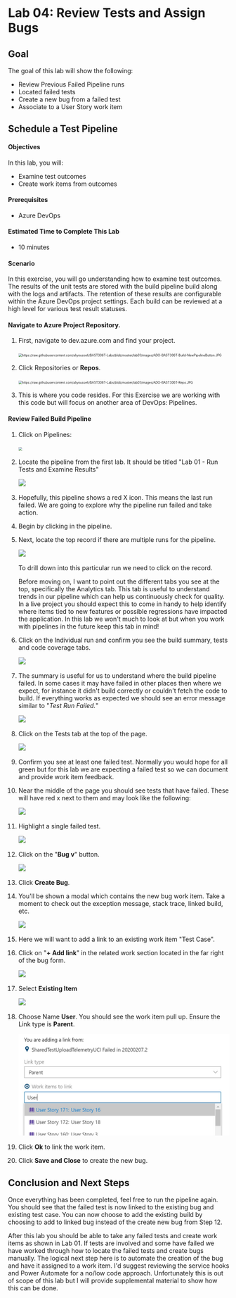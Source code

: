 # Lab 04: Review Tests and Assign Bugs

## Goal

The goal of this lab will show the following:

* Review Previous Failed Pipeline runs
* Located failed tests
* Create a new bug from a failed test
* Associate to a User Story work item

## Schedule a Test Pipeline

#### Objectives

In this lab, you will:

 * Examine test outcomes
 * Create work items from outcomes

#### Prerequisites

 * Azure DevOps


#### Estimated Time to Complete This Lab

 * 10 minutes

#### Scenario

In this exercise, you will go understanding how to examine test outcomes. The results of the unit tests are stored with the build pipeline build along with the logs and artifacts. The retention of these results are configurable within the Azure DevOps project settings. Each build can be reviewed at a high level for various test result statuses.

#### **Navigate to Azure Project Repository.**

1. First, navigate to dev.azure.com and find your project.      

    <img src="https://raw.githubusercontent.com/aliyoussefi/BAST306T-Labs/master/lab01/images/ADO-BAST306T-Project.JPG" alt="https://raw.githubusercontent.com/aliyoussefi/BAST306T-Labs/blob/master/lab01/images/ADO-BAST306T-Build-NewPipelineButton.JPG" style="zoom:50%;" />

1. Click Repositories or **Repos**.

   <img src="https://raw.githubusercontent.com/aliyoussefi/BAST306T-Labs/master/lab01/images/ADO-BAST306T-Repo.JPG" alt="https://raw.githubusercontent.com/aliyoussefi/BAST306T-Labs/blob/master/lab01/images/ADO-BAST306T-Repo.JPG" style="zoom:50%;" />

1. This is where you code resides. For this Exercise we are working with this code but will focus on another area of DevOps: Pipelines.

#### Review Failed Build Pipeline

1. Click on Pipelines:

     <img src="https://raw.githubusercontent.com/aliyoussefi/BAST306T-Labs/master/lab01/images/ADO-BAST306T-Build.JPG" style="zoom:50%;" />

1. Locate the pipeline from the first lab. It should be titled "Lab 01 - Run Tests and Examine Results"

     ![](https://raw.githubusercontent.com/aliyoussefi/BAST306T-Labs/master/lab03/images/ADO-Build-LocatePipeline.JPG)

1. Hopefully, this pipeline shows a red X icon. This means the last run failed. We are going to explore why the pipeline run failed and take action.

1. Begin by clicking in the pipeline.

1. Next, locate the top record if there are multiple runs for the pipeline. 

     ![](https://raw.githubusercontent.com/aliyoussefi/BAST306T-Labs/master/lab04/images/ADO-Build-Failed-Overview.JPG)

     To drill down into this particular run we need to click on the record.

     Before moving on, I want to point out the different tabs you see at the top, specifically the Analytics tab. This tab is useful to understand trends in our pipeline which can help us continuously check for quality. In a live project you should expect this to come in handy to help identify where items tied to new features or possible regressions have impacted the application. In this lab we won't much to look at but when you work with pipelines in the future keep this tab in mind!

     

1. Click on the Individual run and confirm you see the build summary, tests and code coverage tabs.

     ![](https://raw.githubusercontent.com/aliyoussefi/BAST306T-Labs/master/lab04/images/ADO-Build-Failed-Run-OverviewTab.JPG)

1. The summary is useful for us to understand where the build pipeline failed. In some cases it may have failed in other places then where we expect, for instance it didn't build correctly or couldn't fetch the code to build. If everything works as expected we should see an error message similar to "*Test Run Failed.*"

     ![](https://raw.githubusercontent.com/aliyoussefi/BAST306T-Labs/master/lab04/images/ADO-Build-Failed-Run-SummaryTab-TestRunFailed.JPG)

1. Click on the Tests tab at the top of the page.

     ![](https://raw.githubusercontent.com/aliyoussefi/BAST306T-Labs/master/lab04/images/ADO-Build-Failed-Run-TestsTab.JPG)

1. Confirm you see at least one failed test. Normally you would hope for all green but for this lab we are expecting a failed test so we can document and provide work item feedback.

1. Near the middle of the page you should see tests that have failed. These will have red x next to them and may look like the following:

     ![](https://raw.githubusercontent.com/aliyoussefi/BAST306T-Labs/master/lab04/images/ADO-Build-Failed-Run-TestsTab-FailedTests.JPG)

1. Highlight  a single failed test.

      ![](https://raw.githubusercontent.com/aliyoussefi/BAST306T-Labs/master/lab04/images/ADO-Build-Failed-Run-TestsTab-FailedTests.JPG)

1. Click on the "**Bug v**" button.

      ![](https://raw.githubusercontent.com/aliyoussefi/BAST306T-Labs/master/lab04/images/ADO-Build-Failed-Run-TestsTab-FailedTests-BugDropdown.JPG)

1. Click **Create Bug**.

1. You'll be shown a modal which contains the new bug work item. Take a moment to check out the exception message, stack trace, linked build, etc.

      

      ![](https://raw.githubusercontent.com/aliyoussefi/BAST306T-Labs/master/lab04/images/ADO-Build-Failed-Run-TestsTab-FailedTests-Bug-Overview.JPG)

1. Here we will want to add a link to an existing work item "Test Case".

1. Click on "**+ Add link**" in the related work section located in the far right of the bug form.

      ![](https://raw.githubusercontent.com/aliyoussefi/BAST306T-Labs/master/lab04/images/ADO-Build-Failed-Run-TestsTab-FailedTests-Bug-LinkWorkItemButton.JPG)

      

1. Select **Existing Item**

      ![](https://raw.githubusercontent.com/aliyoussefi/BAST306T-Labs/master/lab04/images/ADO-Build-Failed-Run-TestsTab-FailedTests-Bug-LinkWorkItemButton-Existing.JPG)

1. Choose Name **User**. You should see the work item pull up. Ensure the Link type is **Parent**.
      
      ![](https://raw.githubusercontent.com/aliyoussefi/BAST306T-Labs/master/lab04/images/ADO-Build-Failed-Run-TestsTab-FailedTests-Bug-LinkUserStory.JPG)

1. Click **Ok** to link the work item.

1. Click **Save and Close** to create the new bug.

## **Conclusion and Next Steps**

Once everything has been completed, feel free to run the pipeline again. You should see that the failed test is now linked to the existing bug and existing test case. You can now choose to add the existing build by choosing to add to linked bug instead of the create new bug from Step 12.

After this lab you should be able to take any failed tests and create work items as shown in Lab 01. If tests are involved and some have failed we have worked through how to locate the failed tests and create bugs manually. The logical next step here is to automate the creation of the bug and have it assigned to a work item. I'd suggest reviewing the service hooks and Power Automate for a no/low code approach. Unfortunately this is out of scope of this lab but I will provide supplemental material to show how this can be done.
